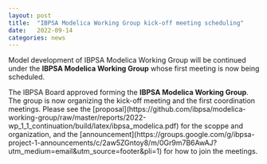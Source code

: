 ```yaml
---
layout: post
title:  "IBPSA Modelica Working Group kick-off meeting scheduling"
date:   2022-09-14
categories: news
---
```

<p>
Model development of IBPSA Modelica Working Group will be continued under the <b>IBPSA Modelica Working Group</b>
whose first meeting is now being scheduled.

</p>
The IBPSA Board approved forming the <b>IBPSA Modelica Working Group</b>. 
The group is now organizing the kick-off meeting and
the first coordination meetings.
Please see the
[proposal](https://github.com/ibpsa/modelica-working-group/raw/master/reports/2022-wp_1_1_continuation/build/latex/ibpsa_modelica.pdf)
for the scoppe and organization, and the
[announcement](https://groups.google.com/g/ibpsa-project-1-announcements/c/2aw5ZGntoy8/m/0Gr9m7B6AwAJ?utm_medium=email&utm_source=footer&pli=1)
for how to join the meetings.